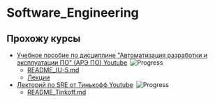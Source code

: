 # Software_Engineering

## Прохожу курсы

- [Учебное пособие по дисциплине "Автоматизация разработки и эксплуатации ПО" (АРЭ ПО) Youtube](https://youtube.com/playlist?list=PLLELLTvDgUQ-iwnE9coLhb-ynyZUGzW6q)&ensp;![Progress](https://progress-bar.dev/7)
  - [README_IU-5.md](IU-5/README_IU-5.md)
  - [Лекции](IU-5/Lections/)
- [Лекторий по SRE от Тинькофф Youtube](https://www.youtube.com/playlist?list=PLjCCarnDJNstX36A6Cw_YD28thNFev1op)&ensp;![Progress](https://progress-bar.dev/0)
  - [README_Tinkoff.md](Tinkoff_Lections/README_Tinkoff.md)
